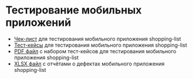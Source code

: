 # Тестирование мобильных приложений
- [Чек-лист](https://docs.google.com/spreadsheets/d/12HrUvbgzV6_NjIddUdzh-wGPqpK3PhUJS6p_0dBtzng/edit?usp=sharing) для тестирования мобильного приложения shopping-list
- [Тест-кейсы](https://app.qase.io/project/G9?suite=336) для тестирования мобильного приложения shopping-list
- [PDF файл](https://github.com/Leesmike/mobile/blob/main/Mikhail%20Li%20-%20Shopping%20list%20mobile%20app%20test%20suite.pdf) с набором тест-кейсов для тестирования мобильного приложения shopping-list
- [XLSX файл](https://github.com/Leesmike/mobile/blob/main/Mikhail%20Li%20-%20Bug%20reports%20of%20shopping-list%20mobile%20app.xlsx) с отчётами о дефектах мобильного приложения shopping-list
